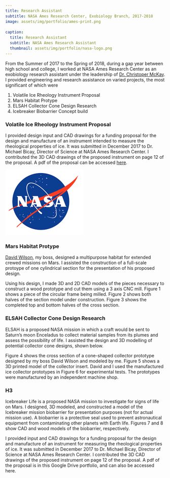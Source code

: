 ```yaml
---
title: Research Assistant
subtitle: NASA Ames Research Center, Exobiology Branch, 2017-2018
image: assets/img/portfolio/ames-print.png

caption:
  title: Research Assistant
  subtitle: NASA Ames Research Assistant
  thumbnail: assets/img/portfolio/nasa-logo.png
---
```


From the Summer of 2017 to the Spring of 2018, during a gap year between high school and college, I worked at NASA Ames Research Center as an exobiology research assistant under the leadership of [Dr. Christoper McKay](https://en.wikipedia.org/wiki/Christopher_McKay). I provided engineering and research assistance on varied projects, the most significant of which were
1. Volatile Ice Rheology Instrument Proposal
2. Mars Habitat Protype
3. ELSAH Collector Cone Design Research
4. Icebreaker Biobarrier Concept build 

### Volatile Ice Rheology Instrument Proposal
I provided design input and CAD drawings for a funding proposal for the design and manufacture of an instrument intended to measure the rheological properties of ice. It was submitted in December 2017 to Dr. Michael Bicay, Director of Science at NASA Ames Research Center. I contributed the 3D CAD drawings of the proposed instrument on page 12 of the proposal. A pdf of the proposal can be accessed [here](https://drive.google.com/file/d/1LzKrghSNgKhpZlSLACby9nEdcGHyVoBi/view?usp=drive_link).

![nasa_logo](assets/img/portfolio/nasa-logo.png)
### Mars Habitat Protype
[David Wilson](https://www.linkedin.com/in/david-willson-92713b8b/), my boss, designed a multipurpose habitat for extended crewed missions on Mars. I assisted the construction of a full-scale protoype of one cylindrical section for the presentation of his proposed design.

Using his design, I made 3D and 2D CAD models of the pieces necessary to construct a wood prototype and cut them using a 3 axis CNC mill. Figure 1 shows a piece of the circular frame being milled. Figure 2 shows both halves of the section model under construction. Figure 3 shows the completed top and bottom halves of the cross section.

### ELSAH Collector Cone Design Research
ELSAH is a proposed NASA mission in which a craft would be sent to Saturn’s moon Enceladus to collect material samples from its plumes and assess the possibility of life. I assisted the design and 3D modelling of potential collector cone designs, shown below.

Figure 4 shows the cross section of a cone-shaped collector prototype designed  by my boss David Wilson and modeled by me. Figure 5 shows a 3D printed model of the collector insert. David and I used the manufactured ice collector prototypes in Figure 6 for experimental tests. The prototypes were manufactured by an independent machine shop.

### H3






Icebreaker Life is a proposed NASA mission to investigate for signs of life on Mars. I designed, 3D modeled, and constructed a model of the Icebreaker mission biobarrier for presentation purposes (not for actual mission use). A biobarrier is a protective seal used to prevent astronautical equipment from contaminating other planets with Earth life. Figures 7 and 8 show CAD and wood models of the biobarrier, respectively.

I provided input and CAD drawings for a funding proposal for the design and manufacture of an instrument for measuring the rheological properties of ice. It was submitted in December 2017 to Dr. Michael Bicay, Director of Science at NASA Ames Research Center. I contributed the 3D CAD drawings of the proposed instrument on page 12 of the proposal.
A pdf of the proposal is in this Google Drive portfolio, and can also be accessed here.